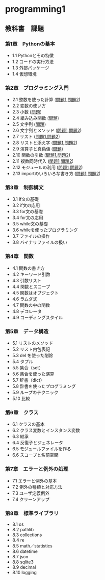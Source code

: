 # programming1

## 教科書　課題
### 第1章　Pythonの基本
* 1.1 Pythonとその特徴
* 1.2 コードの実行方法
* 1.3 外部パッケージ
* 1.4 仮想環境
### 第2章　プログラミング入門
* 2.1 整数を使った計算 ([問題1](chapter2/Q2_1_1.py),[問題2](chapter2/Q2_1_2.py))
* 2.2 変数の使い方
* 2.3 小数 ([問題](chapter2/Q2_3_1.py))
* 2.4 組み込み関数 ([問題](chapter2/Q2_4_1.py))
* 2.5 文字列 ([問題](chapter2/Q2_5_1.py))
* 2.6 文字列とメソッド ([問題1](chapter2/Q2_6_1.py),[問題2](chapter2/Q2_6_2.py))
* 2.7 リスト ([問題1](chapter2/Q2_7_1.py),[問題2](chapter2/Q2_7_2.py))
* 2.8 リストと添え字 ([問題1](chapter2/Q2_8_1.py),[問題2](capter2/Q2_8_2.py))
* 2.9 演算子と真偽値 ([問題](chapter2/Q2_9_1.py))
* 2.10 関数の引数 ([問題1](chapter2/Q2_10_1.py),[問題2](chapter2/Q2_10_2.py))
* 2.11 複数同時代入 ([問題1](chapter2/Q2_11_1.py),[問題2](chapter2/Q2_11_2.py))
* 2.12 モジュールの利用 ([問題1](chapter2/Q2_12_1.py),[問題2](chapter2/Q2_12_2.py))
* 2.13 importのいろいろな書き方 ([問題1](chapter2/Q2_13_1.py),[問題2](chapter2/Q2_13_2.py))
### 第3章　制御構文
* 3.1 if文の基礎
* 3.2 if文の応用
* 3.3 for文の基礎
* 3.4 for文の応用
*  3.5 while文の基礎
* 3.6 whileを使ったプログラミング
* 3.7 ファイルの操作
* 3.8 バイナリファイルの扱い
### 第4章　関数
* 4.1 関数の書き方
* 4.2 キーワード引数
* 4.3 引数リスト
* 4.4 関数とスコープ
* 4.5 関数はオブジェクト
* 4.6 ラムダ式
* 4.7 関数の中の関数
* 4.8 デコレータ
* 4.9 コーディングスタイル
### 第5章　データ構造
* 5.1 リストのメソッド
* 5.2 リスト内包表記
* 5.3 del を使った削除
* 5.4 タプル
* 5.5 集合（set）
* 5.6 集合を使った演算
* 5.7 辞書（dict）
* 5.8 辞書を使ったプログラミング
* 5.9 ループのテクニック
* 5.10 比較
### 第6章　クラス
* 6.1 クラスの基本
* 6.2 クラス変数とインスタンス変数
* 6.3 継承
* 6.4 反復子とジェネレータ
* 6.5 モジュールファイルを作る
* 6.6 スコープと名前空間
### 第7章　エラーと例外の処理
* 7.1 エラーと例外の基本
* 7.2 例外の種類と対応方法
* 7.3 ユーザ定義例外
* 7.4 クリーンアップ
### 第8章　標準ライブラリ
* 8.1 os
* 8.2 pathlib
* 8.3 collections
* 8.4 re
* 8.5 math／statistics
* 8.6 datetime
* 8.7 json
* 8.8 sqlite3
* 8.9 decimal
* 8.10 logging
